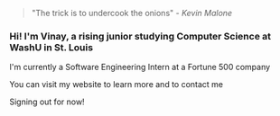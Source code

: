 > "The trick is to undercook the onions" - _Kevin Malone_

### Hi! I'm Vinay, a rising junior studying Computer Science at WashU in St. Louis

I'm currently a Software Engineering Intern at a Fortune 500 company

You can visit my website to learn more and to contact me

Signing out for now!
